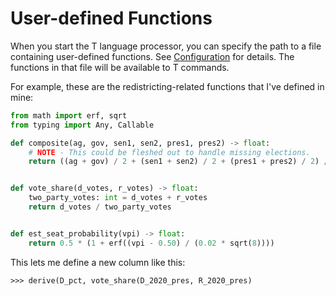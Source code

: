 # User-defined Functions

When you start the T language processor, you can specify the path to a file containing user-defined functions. 
See [Configuration](configuration.md) for details.
The functions in that file will be available to T commands.

For example, these are the redistricting-related functions that I've defined in mine:

```python
from math import erf, sqrt
from typing import Any, Callable

def composite(ag, gov, sen1, sen2, pres1, pres2) -> float:
    # NOTE - This could be fleshed out to handle missing elections.
    return ((ag + gov) / 2 + (sen1 + sen2) / 2 + (pres1 + pres2) / 2) / 3


def vote_share(d_votes, r_votes) -> float:
    two_party_votes: int = d_votes + r_votes
    return d_votes / two_party_votes


def est_seat_probability(vpi) -> float:
    return 0.5 * (1 + erf((vpi - 0.50) / (0.02 * sqrt(8))))
```

This lets me define a new column like this:

`>>> derive(D_pct, vote_share(D_2020_pres, R_2020_pres)`